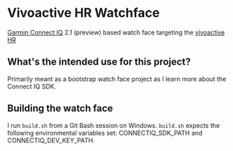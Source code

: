 # Vivoactive HR Watchface
[Garmin Connect IQ](http://developer.garmin.com/connect-iq/overview) 2.1 (preview) based watch face targeting the [vívoactive HR](https://forums.garmin.com/forumdisplay.php?584-vivoactive-HR)

## What's the intended use for this project?
Primarily meant as a bootstrap watch face project as I learn more about the Connect IQ SDK.

## Building the watch face
I run `build.sh` from a Git Bash session on Windows. `build.sh` expects the following environmental variables set: CONNECTIQ_SDK_PATH and CONNECTIQ_DEV_KEY_PATH.
